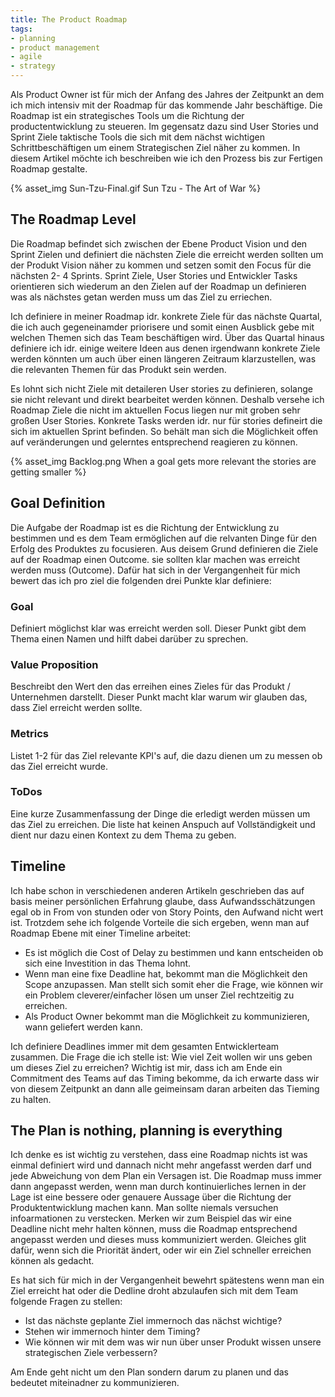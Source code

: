 ```yaml
---
title: The Product Roadmap
tags:
- planning
- product management
- agile
- strategy
---
```


Als Product Owner ist für mich der Anfang des Jahres der Zeitpunkt an dem ich mich intensiv mit der Roadmap für das kommende Jahr beschäftige.
Die Roadmap ist ein strategisches Tools um die Richtung der productentwicklung zu steueren. Im gegensatz dazu sind User Stories und Sprint Ziele taktische Tools die sich mit dem nächst wichtigen Schrittbeschäftigen um einem Strategischen Ziel näher zu kommen. In diesem Artikel möchte ich beschreiben wie ich den Prozess bis zur Fertigen Roadmap gestalte.

<!-- more -->

{% asset_img Sun-Tzu-Final.gif Sun Tzu -  The Art of War %}


## The Roadmap Level

Die Roadmap befindet sich zwischen der Ebene Product Vision und den Sprint Zielen und definiert die nächsten Ziele die erreicht werden sollten um der Produkt Vision näher zu kommen und setzen somit den Focus für die nächsten 2- 4 Sprints. Sprint Ziele, User Stories und Entwickler Tasks orientieren sich wiederum an den Zielen auf der Roadmap un definieren was als nächstes getan werden muss um das Ziel zu erriechen.

Ich definiere in meiner Roadmap idr. konkrete Ziele für das nächste Quartal, die ich auch gegeneinamder priorisere und somit einen Ausblick gebe mit welchen Themen sich das Team beschäftigen wird. Über das Quartal hinaus definiere ich idr. einige weitere Ideen aus denen irgendwann konkrete Ziele werden könnten um auch über einen längeren Zeitraum klarzustellen, was die relevanten Themen für das Produkt sein werden.

Es lohnt sich nicht Ziele mit detaileren User stories zu definieren, solange sie nicht relevant und direkt bearbeitet werden können. Deshalb versehe ich Roadmap Ziele die nicht im aktuellen Focus liegen nur mit groben sehr großen User Stories. Konkrete Tasks werden idr. nur für stories defineirt die sich im aktuellen Sprint befinden. So behält man sich die Möglichkeit offen auf veränderungen und gelerntes entsprechend reagieren zu können.

{% asset_img Backlog.png When a goal gets more relevant the stories are getting smaller %}

## Goal Definition     
Die Aufgabe der Roadmap ist es die Richtung der Entwicklung zu bestimmen und es dem Team ermöglichen auf die relvanten Dinge für den Erfolg des Produktes zu focusieren. Aus deisem Grund definieren die Ziele auf der Roadmap einen Outcome. sie sollten klar machen was erreicht werden muss (Outcome). Dafür hat sich in der Vergangenheit für mich bewert das ich pro ziel die folgenden drei Punkte klar definiere:

### Goal
Definiert möglichst klar was erreicht werden soll. Dieser Punkt gibt dem Thema einen Namen und hilft dabei darüber zu sprechen.

### Value Proposition
Beschreibt den Wert den das erreihen eines Zieles für das Produkt / Unternehmen darstellt. Dieser Punkt macht klar warum wir glauben das, dass Ziel erreicht werden sollte.

### Metrics
Listet 1-2 für das Ziel relevante KPI's auf, die dazu dienen um zu messen ob das Ziel erreicht wurde.  

### ToDos 
Eine kurze Zusammenfassung der Dinge die erledigt werden müssen um das Ziel zu erreichen. Die liste hat keinen Anspuch auf Vollständigkeit und dient nur dazu einen Kontext zu dem Thema zu geben. 

## Timeline
Ich habe schon in verschiedenen anderen Artikeln geschrieben das auf basis meiner persönlichen Erfahrung glaube, dass Aufwandsschätzungen egal ob in From von stunden oder von Story Points, den Aufwand nicht wert ist. Trotzdem sehe ich folgende Vorteile die sich ergeben, wenn man auf Roadmap Ebene mit einer Timeline arbeitet:

* Es ist möglich die Cost of Delay zu bestimmen und kann entscheiden ob sich eine Investition in das Thema lohnt.
* Wenn man eine fixe Deadline hat, bekommt man die Möglichkeit den Scope anzupassen. Man stellt sich somit eher die Frage, wie können wir ein Problem cleverer/einfacher lösen um unser Ziel rechtzeitig zu erreichen.
* Als Product Owner bekommt man die Möglichkeit zu kommunizieren, wann geliefert werden kann.

Ich definiere Deadlines immer mit dem gesamten Entwicklerteam zusammen. Die Frage die ich stelle ist: Wie viel Zeit wollen wir uns geben um dieses Ziel zu erreichen? Wichtig ist mir, dass ich am Ende ein Commitment des Teams auf das Timing bekomme, da ich erwarte dass wir von diesem Zeitpunkt an dann alle geimeinsam daran arbeiten das Tieming zu halten. 

## The Plan is nothing, planning is everything 
Ich denke es ist wichtig zu verstehen, dass eine Roadmap nichts ist was einmal definiert wird und dannach nicht mehr angefasst werden darf und jede Abweichung von dem Plan ein Versagen ist. Die Roadmap muss immer dann angepasst werden, wenn man durch kontinuierliches lernen in der Lage ist eine bessere oder genauere Aussage über die Richtung der Produktentwicklung machen kann. Man sollte niemals versuchen infoarmationen zu verstecken. Merken wir zum Beispiel das wir eine Deadline nicht mehr halten können, muss die Roadmap entsprechend angepasst werden und dieses muss kommuniziert werden. Gleiches glit dafür, wenn sich die Priorität ändert, oder wir ein Ziel schneller erreichen können als gedacht.

Es hat sich für mich in der Vergangenheit bewehrt spätestens wenn man ein Ziel erreicht hat oder die Dedline droht abzulaufen sich mit dem Team folgende Fragen zu stellen:

* Ist das nächste geplante Ziel immernoch das nächst wichtige?
* Stehen wir immernoch hinter dem Timing?
* Wie können wir mit dem was wir nun über unser Produkt wissen unsere strategischen Ziele verbessern?

Am Ende geht nicht um den Plan sondern darum zu planen und das bedeutet miteinadner zu kommunizieren.  
